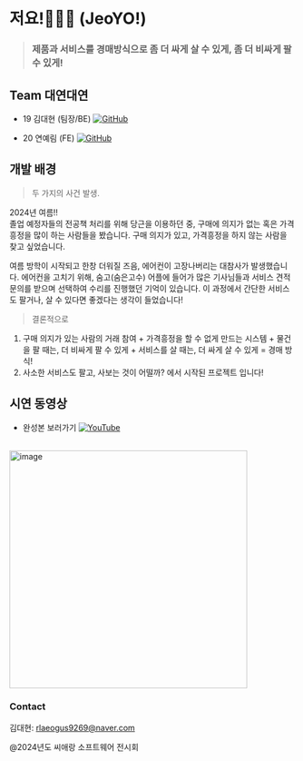 # 저요!🙋🏻‍♂️ (JeoYO!)

> ### 제품과 서비스를 경매방식으로 좀 더 싸게 살 수 있게, 좀 더 비싸게 팔 수 있게!

## Team 대연대연
- 19 김대현 (팀장/BE)
<a href = "https://github.com/LifeIsRightward"><img alt="GitHub" src ="https://img.shields.io/badge/GitHub-181717.svg?&style=flat-square&logo=GitHub&logoColor=white"/>
</a>

- 20 연예림 (FE)
<a href = "https://github.com/yinneu"><img alt="GitHub" src ="https://img.shields.io/badge/GitHub-181717.svg?&style=flat-square&logo=GitHub&logoColor=white"/>
</a>

## 개발 배경
> 두 가지의 사건 발생.

2024년 여름!! <br>
졸업 예정자들의 전공책 처리를 위해 당근을 이용하던 중, 구매에 의지가 없는 혹은 가격흥정을 많이 하는 사람들을 봤습니다.
구매 의지가 있고, 가격흥정을 하지 않는 사람을 찾고 싶었습니다.

여름 방학이 시작되고 한창 더워질 즈음, 에어컨이 고장나버리는 대참사가 발생했습니다.
에어컨을 고치기 위해, 숨고(숨은고수) 어플에 들어가 많은 기사님들과 서비스 견적 문의를 받으며 선택하여 수리를 진행했던 기억이 있습니다.
이 과정에서 간단한 서비스도 팔거나, 살 수 있다면 좋겠다는 생각이 들었습니다!

> 결론적으로

1. 구매 의지가 있는 사람의 거래 참여 + 가격흥정을 할 수 없게 만드는 시스템 + 물건을 팔 때는, 더 비싸게 팔 수 있게 + 서비스를 살 때는, 더 싸게 살 수 있게 = 경매 방식!
2. 사소한 서비스도 팔고, 사보는 것이 어떨까?
에서 시작된 프로젝트 입니다!






## 시연 동영상
<!-- - (프로토타입) 보러가기 <a href="https://youtu.be/mnbGxXkverY?si=3euriHbqkCEslG0d"><img alt="YouTube" src ="https://img.shields.io/badge/YouTube-%23FF0000.svg?style=flat-square&logo=YouTube&logoColor=white"/></a> <br> -->

- 완성본 보러가기 <a href="https://youtu.be/fB6TveUo6p8?si=zIzpm9K1bT9-JCdG"><img alt="YouTube" src ="https://img.shields.io/badge/YouTube-%23FF0000.svg?style=flat-square&logo=YouTube&logoColor=white"/></a> 
<br>
<img width="419" alt="image" src="https://github.com/user-attachments/assets/93145944-50fe-42a3-b754-fc81e63bc9ab">


### Contact
김대현: rlaeogus9269@naver.com


@2024년도 씨애랑 소프트웨어 전시회 
